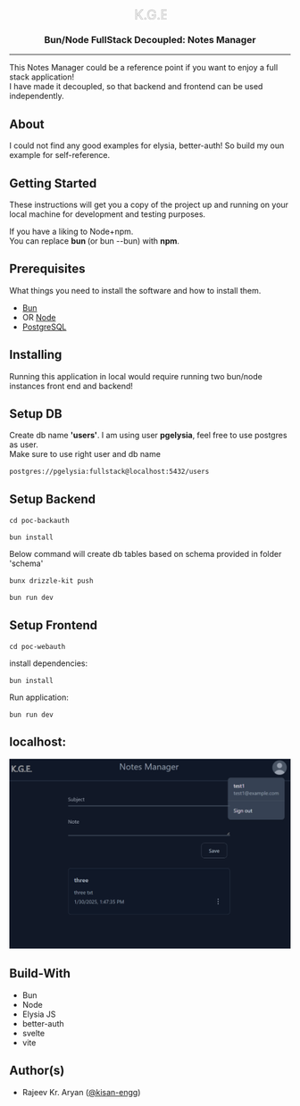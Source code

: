 <p align="center">
  <a href="www.kge.one" rel="noopener">
    <svg height="24" width="60" xmlns="http://www.w3.org/2000/svg">
      <text x="2" y="24" fill="none" stroke="#C0C0C0" font-size="24">K.G.E.</text>
    </svg>
  </a>
</p>

<h3 align="center">Bun/Node FullStack Decoupled: Notes Manager </h3>

---

<p align="left"> 
This Notes Manager could be a reference point if you want to enjoy a full stack application!
</br>I have made it decoupled, so that backend and frontend can be used independently. 
<br> 
</p>

##  About <a name = "about"></a>

I could not find any good examples for elysia, better-auth!
So build my oun example for self-reference.

## Getting Started <a name = "getting_started"></a>

These instructions will get you a copy of the project up and running on your local machine for development and testing purposes. 

If you have a liking to Node+npm. 
</br>
You can replace <strong>bun </strong> (or bun --bun) with <strong>npm</strong>.

## Prerequisites <a name = "prerequisites"></a>

What things you need to install the software and how to install them.

  - <a href="https://bun.sh/" target="_blank">Bun</a> 
  - OR <a href="https://nodejs.org/en" target="_blank">Node</a>
  - <a href="https://www.postgresql.org/download/" target="_blank">PostgreSQL</a>

## Installing <a name = "installing"></a>
Running this application in local would require running two bun/node instances front end and backend!

## Setup DB <a name = "setupdb"></a>
Create db name <strong>'users'</strong>.
I am using user <strong>pgelysia</strong>, feel free to use postgres as user.
</br>
Make sure to use right user and db name
```
postgres://pgelysia:fullstack@localhost:5432/users
```

## Setup Backend <a name = "backend"></a>

```
cd poc-backauth
```
```
bun install
```
Below command will create db tables based on schema provided in folder 'schema'
```
bunx drizzle-kit push
```
```
bun run dev
```

## Setup Frontend <a name = "frontend"></a>

```
cd poc-webauth
```

install dependencies:

```
bun install
```
Run application:
```
bun run dev
```

## localhost:

![alt text](image.png)

## Build-With <a name = "buildwith"></a>
- Bun
- Node
- Elysia JS
- better-auth
- svelte
- vite

## Author(s)
  - Rajeev Kr. Aryan (<a href="https://github.com/kisan-engg">@kisan-engg</a>)

